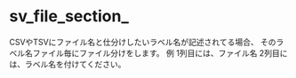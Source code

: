 # sv_file_section_
CSVやTSVにファイル名と仕分けしたいラベル名が記述されてる場合、
そのラベル名ファイル毎にファイル分けをします。
例
1列目には、ファイル名
2列目には、ラベル名を付けてください。
